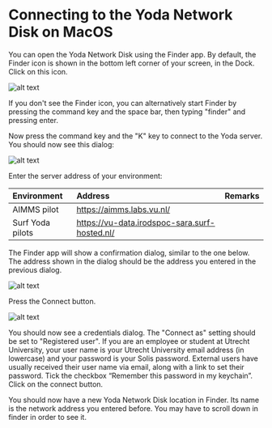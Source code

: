 # Connecting to the Yoda Network Disk on MacOS

You can open the Yoda Network Disk using the Finder app. By default, the Finder icon is shown in the bottom left corner of your screen, in the Dock. Click on this icon. 

![alt text](screenshots/macos-finder.jpg "Finder icon")

If you don't see the Finder icon, you can alternatively start Finder by pressing the command key and the space bar, then typing "finder" and pressing enter.

Now press the command key and the "K" key to connect to the Yoda server. You should now see this dialog:

![alt text](screenshots/macos-connect-server.jpg "Connect to server dialog")

Enter the server address of your environment:

| Environment          | Address | Remarks                  |
|:-------------------- |:------------|:-------------------------|
| AIMMS pilot | https://aimms.labs.vu.nl/ | |
| Surf Yoda pilots | https://vu-data.irodspoc-sara.surf-hosted.nl/ | |

The Finder app will show a confirmation dialog, similar to the one below. The address shown in the dialog should be the address you entered in the previous dialog.

![alt text](screenshots/macos-connect-continue.jpg "Connect to server confirmation dialog")

Press the Connect button. 

![alt text](screenshots/macos-connect-credentials.jpg "Connect to server credentials dialog")

You should now see a credentials dialog. The "Connect as" setting should be set to "Registered user".
If you are an employee or student at Utrecht University, your user name is your Utrecht University email address (in lowercase) and your password
is your Solis password. External users have usually received their user name via email, along with a link to set their password. Tick the checkbox &ldquo;Remember this password
in my keychain&rdquo;.  Click on the connect button.

You should now have a new Yoda Network Disk location in Finder. Its name is the network address you entered before. You may have to scroll down in finder in order to see it.

